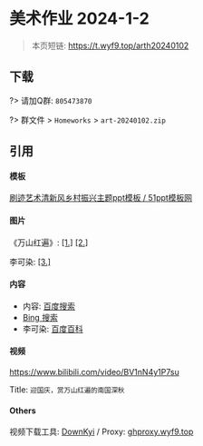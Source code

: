 # 美术作业 2024-1-2

> 本页短链: <https://t.wyf9.top/arth20240102>

## 下载

?> 请加Q群: `805473870`

?> 群文件 > `Homeworks` > `art-20240102.zip`

## 引用

<!-- tabs:start -->

#### **模板**

[刷迹艺术清新风乡村振兴主题ppt模板 / 51ppt模板网][m1]

#### **图片**

《万山红遍》: [[1.]](t1) [[2.]](t2)

李可染: [[3.]](t3)

#### **内容**

- 内容: [百度搜索](https://baidu.com)
- [Bing 搜索](https://bing.com)
- 李可染: [百度百科](https://baike.baidu.com/item/李可染/331468)

#### **视频**

<https://www.bilibili.com/video/BV1nN4y1P7su>

Title: `迎国庆，赏万山红遍的南国深秋`

#### Others

视频下载工具: [DownKyi](https://github.com/leiurayer/downkyi) / Proxy: [ghproxy.wyf9.top](https://ghproxy.wyf9.top/leiurayer/downkyi)

<!-- tabs:end -->


[m1]: https://www.51pptmoban.com/zhuti/13205.htm
[t1]: https://cn.bing.com/images/search?view=detailV2&ccid=b9Wn3VWw&id=9CF31FE81E48F9DDF5C88FB49A6772B36D1EFC5C&thid=OIP.b9Wn3VWwP0a__JUvPHNkSQHaFS&mediaurl=https%3A%2F%2Fth.bing.com%2Fth%2Fid%2FR.6fd5a7dd55b03f46bffc952f3c736449%3Frik%3DXPwebbNyZ5q0jw%26riu%3Dhttp%253a%252f%252fpic30.photophoto.cn%252f20140308%252f0006019034484531_b.jpg%26ehk%3DTTswh1G9qlSDR6DQ6zdLpp3EL6nKmxEn2jBZrRyqSG0%253d%26risl%3D%26pid%3DImgRaw%26r%3D0&exph=731&expw=1024&q=%E3%80%8A%E4%B8%87%E5%B1%B1%E7%BA%A2%E9%81%8D%E3%80%8B+%E6%9D%8E%E5%8F%AF%E6%9F%93&simid=608040122735463305&form=IRPRST&ck=5814CB3F8462D9AABB059056632CFF59&selectedindex=0&itb=0&qft=+filterui%3aaspect-wide&vt=2&sim=11
[t2]: https://cn.bing.com/images/search?view=detailV2&ccid=U1qpnVB1&id=B83D44E2B6CAE08CDECE468651D396F93FB8FFA7&thid=OIP.U1qpnVB1K-ON_Dm0O8PGhAHaLC&mediaurl=https%3a%2f%2fwww.rmzxb.com.cn%2fupload%2fresources%2fimage%2f2015%2f12%2f10%2f152455.jpg&exph=800&expw=537&q=%e3%80%8a%e4%b8%87%e5%b1%b1%e7%ba%a2%e9%81%8d%e3%80%8b+%e6%9d%8e%e5%8f%af%e6%9f%93&simid=608051079172481629&FORM=IRPRST&ck=CCB377B36C4CB661D184168900BBE45F&selectedIndex=0&itb=0&qft=+filterui%3aaspect-tall&ajaxhist=0&ajaxserp=0
[t3]: https://baike.baidu.com/pic/%E6%9D%8E%E5%8F%AF%E6%9F%93/331468/1/7dd98d1001e93901fcac252a79ec54e736d1967c?fromModule=lemma_top-image&ct=single#aid=1&pic=342ac65c10385343e6338f9d9b13b07ecb808889